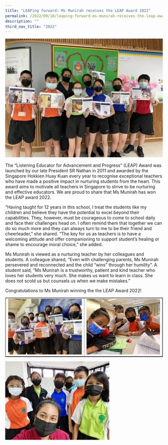 ```yaml
---
title: "LEAPing forward: Ms Munirah receives the LEAP Award 2022"
permalink: /2022/09/18/leaping-forward-ms-munirah-receives-the-leap-award-2022/
description: ""
third_nav_title: "2022"
---
```

<img src="/images/muni1.jpg">
<p>The “Listening Educator for Advancement and Progress” (LEAP) Award was launched by our late President SR Nathan in 2011 and awarded by the Singapore Hokkien Huay Kuan every year to recognise exceptional teachers who have made a positive impact in nurturing students from the heart. This award aims to motivate all teachers in Singapore to strive to be nurturing and effective educators. We are proud to share that Ms Munirah has won the LEAP award 2022.</p>
<p>“Having taught for 12 years in this school, I treat the students like my children and believe they have the potential to excel beyond their capabilities. They, however, must be courageous to come to school daily and face their challenges head on. I often remind them that together we can do so much more and they can always turn to me to be their friend and cheerleader,” she shared. “The key for us as teachers is to have a welcoming attitude and offer companioning to support student’s healing or shame to encourage moral choice,” she added.</p>
<p>Ms Munirah is viewed as a nurturing teacher by her colleagues and students. A colleague shared, “Even with challenging parents, Ms Munirah persevered and reconnected and the child “wins” through her humility”. A student said, “Ms Munirah is a trustworthy, patient and kind teacher who loves her students very much. She makes us want to learn in class. She does not scold us but counsels us when we make mistakes.”</p>
<p>Congratulations to Ms Munirah winning the the LEAP Award 2022!</p>
<table style="border-collapse: collapse; width: 100%;" border="1">
<tbody>
<tr>
<td style="width: 50%;"><img src="/images/muni2.jpg"></td>
<td style="width: 50%;"><img src="/images/muni3.jpg"></td>
</tr>
</tbody>
</table>
<img style="width: 66%;" src="/images/muni4.jpeg">